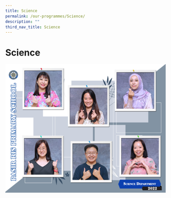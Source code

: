 ```yaml
---
title: Science
permalink: /our-programmes/Science/
description: ""
third_nav_title: Science
---
```

# **Science**

![](/images/Department/Science%20Department-updated.jpg)
